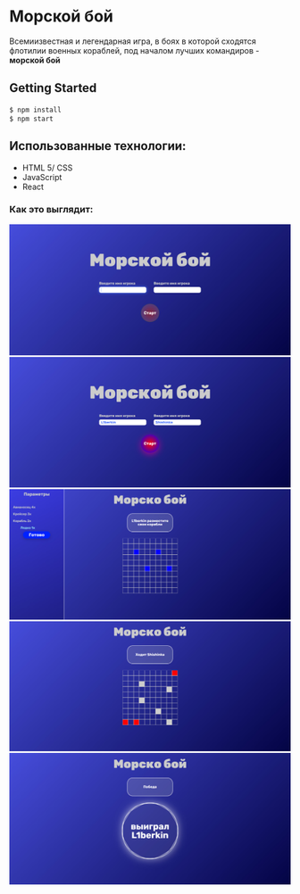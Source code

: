 # Морской бой
Всемиизвестная и легендарная игра, в боях в которой сходятся флотилии военных кораблей, под началом лучших командиров - **морской бой**

## Getting Started
```
$ npm install
$ npm start
```

## Использованные технологии:
- HTML 5/ CSS
- JavaScript
- React

### Как это выглядит:
![Стартовая страница-1](./preview/StartPage_1.jpg)
![Стартовая страница-2](./preview/StartPage_2.jpg)
![Добавление кораблей](./preview/AddShips.jpg)
![Процесс игры](./preview/GamePage.jpg)
![Победитель](./preview/WinnerPage.jpg)